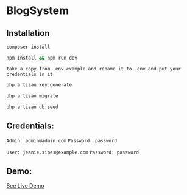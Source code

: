 # BlogSystem

## Installation

```bash
composer install
```
```bash
npm install && npm run dev
```
```take a copy from .env.example and rename it to .env and put your credentials in it```
```bash
php artisan key:generate
```
```bash
php artisan migrate
```
```bash
php artisan db:seed
```

## Credentials:

```Admin: admin@admin.com```
```Password: password```

```User: jeanie.sipes@example.com```
```Password: password```

## Demo:

[See Live Demo](https://ecomm.mrtechnawy.com/)
